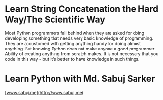 # Learn String Concatenation the Hard Way/The Scientific Way
Most Python programmers fall behind when they are asked for doing developing something that needs very basic knowledge of programming. They are accustomed with getting anything handy for doing almost anything. But knowing Python does not make anyone a good programmer. Ability of creating anything from scratch makes. It is not necessary that you code in this way - but it's better to have knowledge in such things.

# Learn Python with Md. Sabuj Sarker
[www.sabuj.me](http://www.sabuj.me)